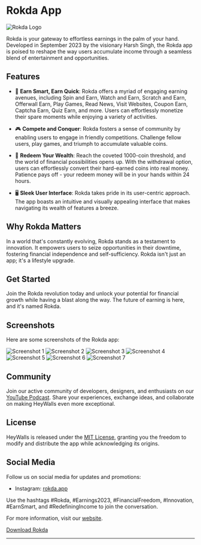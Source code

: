 # Rokda App

![Rokda Logo](https://github.com/Developer-Harsh/HeyWalls/blob/master/Device/feature.png?raw=true)

Rokda is your gateway to effortless earnings in the palm of your hand. Developed in September 2023 by the visionary Harsh Singh, the Rokda app is poised to reshape the way users accumulate income through a seamless blend of entertainment and opportunities.

## Features

- 💸 **Earn Smart, Earn Quick**: Rokda offers a myriad of engaging earning avenues, including Spin and Earn, Watch and Earn, Scratch and Earn, Offerwall Earn, Play Games, Read News, Visit Websites, Coupon Earn, Captcha Earn, Quiz Earn, and more. Users can effortlessly monetize their spare moments while enjoying a variety of activities.

- 🎮 **Compete and Conquer**: Rokda fosters a sense of community by enabling users to engage in friendly competitions. Challenge fellow users, play games, and triumph to accumulate valuable coins.

- 🏦 **Redeem Your Wealth**: Reach the coveted 1000-coin threshold, and the world of financial possibilities opens up. With the withdrawal option, users can effortlessly convert their hard-earned coins into real money. Patience pays off - your redeem money will be in your hands within 24 hours.

- 🖥️ **Sleek User Interface**: Rokda takes pride in its user-centric approach. The app boasts an intuitive and visually appealing interface that makes navigating its wealth of features a breeze.

## Why Rokda Matters

In a world that's constantly evolving, Rokda stands as a testament to innovation. It empowers users to seize opportunities in their downtime, fostering financial independence and self-sufficiency. Rokda isn't just an app; it's a lifestyle upgrade.

## Get Started

Join the Rokda revolution today and unlock your potential for financial growth while having a blast along the way. The future of earning is here, and it's named Rokda.

## Screenshots

Here are some screenshots of the Rokda app:

![Screenshot 1](https://github.com/Developer-Harsh/HeyWalls/blob/master/SS/first.png?raw=true)
![Screenshot 2](https://github.com/Developer-Harsh/HeyWalls/blob/master/SS/second.png?raw=true)
![Screenshot 3](https://github.com/Developer-Harsh/HeyWalls/blob/master/SS/third.png?raw=true)
![Screenshot 4](https://github.com/Developer-Harsh/HeyWalls/blob/master/SS/fourth.png?raw=true)
![Screenshot 5](https://github.com/Developer-Harsh/HeyWalls/blob/master/SS/fifth.png?raw=true)
![Screenshot 6](https://github.com/Developer-Harsh/HeyWalls/blob/master/SS/sixth.png?raw=true)
![Screenshot 7](https://github.com/Developer-Harsh/HeyWalls/blob/master/SS/seven.png?raw=true)

## Community

Join our active community of developers, designers, and enthusiasts on our [YouTube Podcast](https://youtube.com/@developerharsh). Share your experiences, exchange ideas, and collaborate on making HeyWalls even more exceptional.

## License

HeyWalls is released under the [MIT License](https://github.com/DeveloperHarsh/HeyWalls/LICENSE), granting you the freedom to modify and distribute the app while acknowledging its origins.

## Social Media

Follow us on social media for updates and promotions:

- Instagram: [rokda.app](https://instagram.com/_developer_harsh_)

Use the hashtags #Rokda, #Earnings2023, #FinancialFreedom, #Innovation, #EarnSmart, and #RedefiningIncome to join the conversation.

For more information, visit our [website](https://play.google.com/store/apps/details?id=com.sneva.rokda).

[Download Rokda](https://play.google.com/store/apps/details?id=com.sneva.rokda)

---
